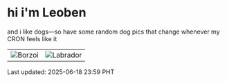 # hi i'm Leoben

and i like dogs—so have some random dog pics that change whenever my CRON feels like it

|  |  |
|--------|----------|
| ![Borzoi](https://random-dog-vercel.vercel.app/api/random-borzoi?v=1750262348) | ![Labrador](https://random-dog-vercel.vercel.app/api/random-labrador?v=1750262348) |

Last updated: 2025-06-18 23:59 PHT
